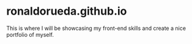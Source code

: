 # ronaldorueda.github.io

This is where I will be showcasing my front-end skills and create a nice portfolio of myself.
